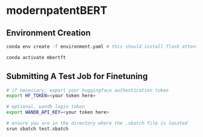 # modernpatentBERT

## Environment Creation
```bash
conda env create -f environment.yaml # this should install flash attention by default

conda activate mbertft
```

## Submitting A Test Job for Finetuning
```bash
# if necessary, export your huggingface authentication token
export HF_TOKEN=<your token here>

# optional, wandb login token
export WANDB_API_KEY=<your token here>

# ensure you are in the directory where the .sbatch file is located
srun sbatch test.sbatch
```